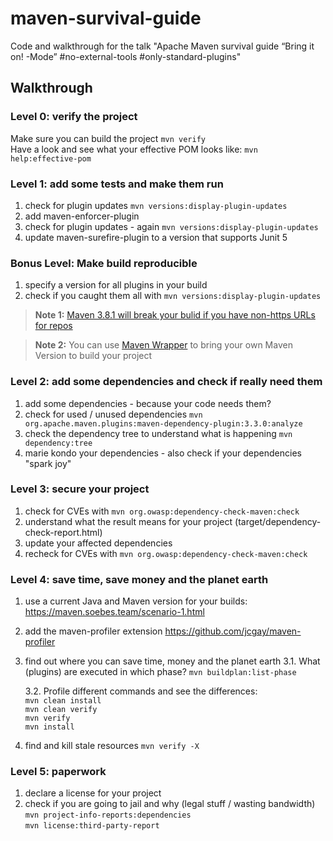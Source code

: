 # maven-survival-guide
Code and walkthrough for the talk "Apache Maven survival guide “Bring it on! -Mode” #no-external-tools #only-standard-plugins"

## Walkthrough

### Level 0: verify the project  
Make sure you can build the project
    `mvn verify`  
Have a look and see what your effective POM looks like:
    `mvn help:effective-pom`
    
### Level 1: add some tests and make them run

 1. check for plugin updates
	`mvn versions:display-plugin-updates`
 2. add maven-enforcer-plugin
 3. check for plugin updates - again
	`mvn versions:display-plugin-updates`
 4. update maven-surefire-plugin to a version that supports Junit 5

### Bonus Level: Make build reproducible
    
 1. specify a version for all plugins in your build
 2. check if you caught them all with
	 `mvn versions:display-plugin-updates`
> **Note 1:** [Maven 3.8.1 will break your bulid if you have non-https URLs for repos](https://maven.apache.org/docs/3.8.1/release-notes.html#how-to-fix-when-i-get-a-http-repository-blocked)

> **Note 2:** You can use [Maven Wrapper](https://maven.apache.org/wrapper/) to bring your own Maven Version to build your project

### Level 2: add some dependencies and check if really need them

 1. add some dependencies - because your code needs them?
 2. check for used / unused dependencies
	`mvn org.apache.maven.plugins:maven-dependency-plugin:3.3.0:analyze`
 3. check the dependency tree to understand what is happening
	 `mvn dependency:tree` 
 4. marie kondo your dependencies - also check if your dependencies "spark joy"

### Level 3: secure your project

 1. check for CVEs with
	`mvn org.owasp:dependency-check-maven:check`
 2. understand what the result means for your project (target/dependency-check-report.html)
 3. update your affected dependencies 
 4. recheck for CVEs with
	 `mvn org.owasp:dependency-check-maven:check`

### Level 4: save time, save money and the planet earth

 1. use a current Java and Maven version for your builds: https://maven.soebes.team/scenario-1.html
 2. add the maven-profiler extension https://github.com/jcgay/maven-profiler
 3. find out where you can save time, money and the planet earth
    3.1. What (plugins) are executed in which phase?
		`mvn buildplan:list-phase`
		
    3.2. Profile different commands and see the differences:  
		`mvn clean install`  
		`mvn clean verify`  
		`mvn verify`  
		`mvn install`  
		
 4. find and kill stale resources
    `mvn verify -X`

### Level 5: paperwork 
   
 1. declare a license for your project
 2. check if you are going to jail and why (legal stuff / wasting bandwidth)  
	`mvn project-info-reports:dependencies`  
	`mvn license:third-party-report`
    
